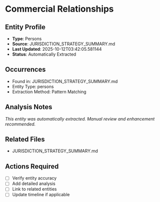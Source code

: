 # Commercial Relationships

## Entity Profile
- **Type**: Persons
- **Source**: JURISDICTION_STRATEGY_SUMMARY.md
- **Last Updated**: 2025-10-12T03:42:05.581144
- **Status**: Automatically Extracted

## Occurrences
- Found in: JURISDICTION_STRATEGY_SUMMARY.md
- Entity Type: persons
- Extraction Method: Pattern Matching

## Analysis Notes
*This entity was automatically extracted. Manual review and enhancement recommended.*

## Related Files
- JURISDICTION_STRATEGY_SUMMARY.md

## Actions Required
- [ ] Verify entity accuracy
- [ ] Add detailed analysis
- [ ] Link to related entities
- [ ] Update timeline if applicable
